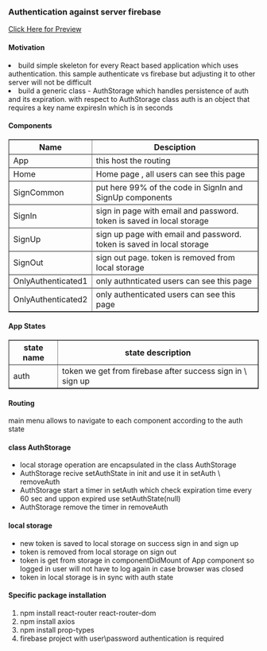 <h3>Authentication against server firebase</h3>

<a href='https://www.youtube.com/watch?v=QJ-tABaRVEU'>Click Here for Preview</a>


<h4>Motivation</h4>
<li>build simple skeleton for every React based application which uses authentication. this sample authenticate vs firebase but adjusting it to other server will not be difficult</li>
<li>build a generic class - AuthStorage which handles persistence of auth and its expiration. with respect to AuthStorage class auth is an object that requires a key name expiresIn which is in seconds</li>
</ol>


<h4>Components</h4>
 <table border=1>
    <tr>
      <th>Name</th>
      <th>Desciption</th>
    </tr>
    <tr>
      <td>App</td>
      <td>this host the routing</td>
    <tr>
    <tr>
      <td>Home</td>
      <td>Home page , all users can see this page</td>
    <tr>
     <tr>
      <td>SignCommon</td>
      <td>put here 99% of the code in SignIn and SignUp components</td>
    <tr>
      <tr>
      <td>SignIn</td>
      <td>sign in page with email and password. token is saved in local storage</td>
    <tr>
       <tr>
      <td>SignUp</td>
      <td>sign up page with email and password. token is saved in local storage</td>
    <tr>
      <tr>
      <td>SignOut</td>
      <td>sign out page. token is removed from local storage </td>
    <tr>
    <tr>
      <td>OnlyAuthenticated1</td>
      <td>only authnticated users can see this page </td>
    <tr>
     <tr>
      <td>OnlyAuthenticated2</td>
      <td>only authenticated users can see this page </td>
    <tr>
  </table>

<h4>App States</h4>
<table border=1>
    <tr>
      <th>state name</th>
      <th>state description</th>
    </tr>
    <tr>
      <td>auth</td>
      <td>token we get from firebase after success sign in \ sign up</td>
    <tr>
</table>    

<h4>Routing</h4>
<p>main menu allows to navigate to each component according to the auth state</p>

<h4> class AuthStorage</h4>
<ul>
  <li>local storage operation are encapsulated in the class AuthStorage</li>
  <li>AuthStorage recive setAuthState in init and use it in setAuth \ removeAuth</li>
  <li>AuthStorage start a timer in setAuth which check expiration time every 60 sec and uppon expired use setAuthState(null)</li>
  <li>AuthStorage remove the timer in removeAuth</li>
</ul>

<h4>local storage</h4>
<ul>
  <li>new token is saved to local storage on success sign in and sign up</li>
  <li>token is removed from local storage on sign out</li>
  <li>token is get from storage in componentDidMount of App component so logged in user will not have to log again in case browser was closed</li>
  <li>token in local storage is in sync with auth state</li>
</ul>

<h4>Specific package installation</h4>
<ol>
  <li>npm install react-router react-router-dom</li>
  <li>npm install axios</li>
  <li>npm install prop-types</li>
  <li>firebase project with user\password authentication is required</li>
</ol>


